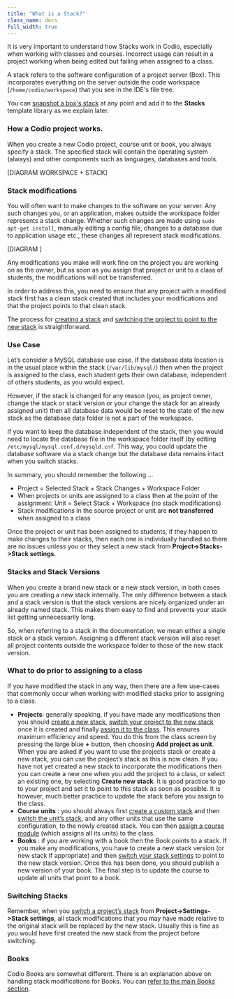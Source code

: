 ```yaml
---
title: "What is a Stack?"
class_name: docs
full_width: true
---
```


It is very important to understand how Stacks work in Codio, especially when working with classes and courses. Incorrect usage can result in a project working when being edited but failing when assigned to a class.

A stack refers to the software configuration of a project server (Box). This incorporates everything on the server outside the code workspace (`/home/codio/workspace`) that you see in the IDE's file tree. 

You can [snapshot a box's stack](/docs/project/stacks/new) at any point and add it to the **Stacks** template library as we explain later.


### How a Codio project works.
When you create a new Codio project, course unit or book, you always specify a stack. The specified stack will contain the operating system (always) and other components such as languages, databases and tools.

[DIAGRAM WORKSPACE + STACK]


### Stack modifications
You will often want to make changes to the software on your server. Any such changes you, or an application, makes outside the workspace folder represents a stack change. Whether such changes are made using `sudo apt-get install`, manually editing a config file, changes to a database due to application usage etc., these changes all represent stack modifications.

[DIAGRAM ]

Any modifications you make will work fine on the project you are working on as the owner, but as soon as you assign that project or unit to a class of students, the modifications will not be transferred.

In order to address this, you need to ensure that any project with a modified stack first has a clean stack created that includes your modifications and that the project points to that clean stack.

The process for [creating a stack](/docs/project/stacks/new) and [switching the project to point to the new stack](/docs/project/stacks/switch) is straightforward.

### Use Case 
Let’s consider a MySQL database use case. If the database data location is in the usual place within the stack (`/var/lib/mysql/`) then when the project is assigned to the class, each student gets their own database, independent of others students, as you would expect. 

However, if the stack is changed for any reason (you, as project owner, change the stack or stack version or your change the stack for an already assigned unit) then all database data would be reset to the state of the new stack as the database data folder is not a part of the workspace.

If you want to keep the database independent of the stack, then you would need to locate the database file in the workspace folder itself (by editing `/etc/mysql/mysql.conf.d/mysqld.cnf`. This way, you could update the database software via a stack change but the database data remains intact when you switch stacks.

In summary, you should remember the following …

- Project = Selected Stack + Stack Changes + Workspace Folder
- When projects or units are assigned to a class then at the point of the assignment: Unit = Select Stack + Workspace (no stack modifications)
- Stack modifications in the source project or unit are **not transferred** when assigned to a class

Once the project or unit has been assigned to students, if they happen to make changes to their stacks, then each one is individually handled so there are no issues unless you or they select a new stack from **Project->Stacks->Stack settings**.

### Stacks and Stack Versions
When you create a brand new stack or a new stack version, in both cases you are creating a new stack internally. The only difference between a stack and a stack version is that the stack versions are nicely organized under an already named stack. This makes them easy to find and prevents your stack list getting unnecessarily long.

So, when referring to a stack in the documentation, we mean either a single stack or a stack version. Assigning a different stack version will also reset all project contents outside the workspace folder to those of the new stack version.

### What to do prior to assigning to a class
If you have modified the stack in any way, then there are a few use-cases that commonly occur when working with modified stacks prior to assigning to a class.

- **Projects**: generally speaking, if you have made any modifications then you should [create a new stack](/docs/project/stacks/new), [switch your project to the new stack](/docs/project/stacks/switch) once it is created and finally [assign it to the class](/docs/classes/unitmanagement/assign-project). This ensures maximum efficiency and speed. You do this from the class screen by pressing the large blue **+** button, then choosing **Add project as unit**. When you are asked if you want to use the projects stack or create a new stack, you can use the project’s stack as this is now clean. If you have not yet created a new stack to incorporate the modifications then you can create a new one when you add the project to a class, or select an existing one, by selecting **Create new stack**. It is good practice to go to your project and set it to point to this stack as soon as possible. It is however, much better practice to update the stack before you assign to the class. 
- **Course units** : you should always first [create a custom stack](/docs/project/stacks/new) and then [switch the unit’s stack](/docs/project/stacks/new), and any other units that use the same configuration, to the newly created stack. You can then [assign a course module](/docs/classes/unitmanagement/assign-module) (which assigns all its units) to the class.
- **Books** : if you are working with a book then the Book points to a stack. If you make any modifications, you have to create a new stack version (or new stack if appropriate) and then [switch your stack settings](/docs/project/stacks/switch) to point to the new stack version. Once this has been done, you should publish a new version of your book. The final step is to update the course to update all units that point to a book. 

### Switching Stacks
Remember, when you [switch a project’s stack](/docs/project/stacks/switch) from **Project->Settings->Stack settings**, all stack modifications that you may have made relative to the original stack will be replaced by the new stack. Usually this is fine as you would have first created the new stack from the project before switching. 

### Books
Codio Books are somewhat different. There is an explanation above on handling stack modifications for Books. You can [refer to the main Books section](/docs/content/authoring/books).


